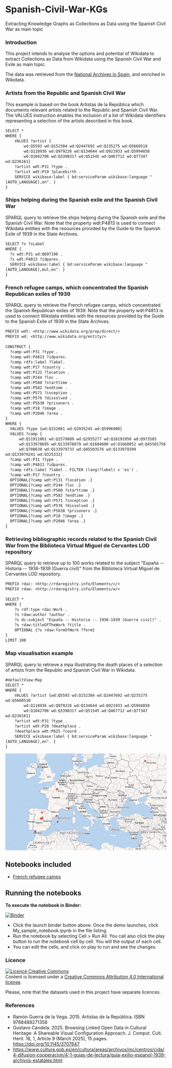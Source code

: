 # Spanish-Civil-War-KGs
Extracting Knowledge Graphs as Collections as Data using the Spanish Civil War as main topic

### Introduction
This project intends to analyse the options and potential of Wikidata to extract Collections as Data from Wikidata using the Spanish Civil War and Exile as main topic.

The data was retrieved from the [National Archives in Spain](https://www.cultura.gob.es/en/cultura/areas/archivos/mc/centros/cida/4-difusion-cooperacion/4-1-guias-de-lectura/guia-exilio-espanol-1939-archivos-estatales.html), and enriched in Wikidata.

### Artists from the Republic and Spanish Civil War

This example is based on the book Artistas de la República which documents relevant artists related to the Republic and Spanish Civil War. The VALUES instruction enables the inclusion of a list of Wikidata identifiers representing a selection of the artists described in this book.

```
SELECT *
WHERE { 
    VALUES ?artist {
        wd:Q5593 wd:Q152384 wd:Q2447692 wd:Q235275 wd:Q5660510 
        wd:Q118936 wd:Q979226 wd:Q134644 wd:Q921933 wd:Q5994858 
        wd:Q1042706 wd:Q3398317 wd:Q51545 wd:Q467712 wd:Q77347 wd:Q236161}
    ?artist wdt:P31 ?type .
    ?artist wdt:P19 ?placebirth .
    SERVICE wikibase:label { bd:serviceParam wikibase:language "[AUTO_LANGUAGE],en". }
}
```

### Ships helping during the Spanish exile and the Spanish Civil War
SPARQL query to retrieve the ships helping during the Spanish exile and the Spanish Civil War. Note that the property wdt:P4813 is used to connect Wikidata entities with the resources provided by the Guide to the Spanish Exile of 1939 in the State Archives.

```
SELECT ?s ?sLabel
WHERE {
  ?s wdt:P31 wd:Q697196 .
  ?s wdt:P4813 ?idpares.
  SERVICE wikibase:label { bd:serviceParam wikibase:language "[AUTO_LANGUAGE],mul,en". }
}
```

### French refugee camps, which concentrated the Spanish Republican exiles of 1939
SPARQL query to retrieve the French refugee camps, which concentrated the Spanish Republican exiles of 1939. Note that the property wdt:P4813 is used to connect Wikidata entities with the resources provided by the Guide to the Spanish Exile of 1939 in the State Archives.

```
PREFIX wdt: <http://www.wikidata.org/prop/direct/>
PREFIX wd: <http://www.wikidata.org/entity/>

CONSTRUCT {
  ?camp wdt:P31 ?type .
  ?camp wdt:P4813 ?idpares.
  ?camp rdfs:label ?label.
  ?camp wdt:P17 ?country .
  ?camp wdt:P131 ?location .
  ?camp wdt:P244 ?loc .
  ?camp wdt:P580 ?starttime .
  ?camp wdt:P582 ?endtime .
  ?camp wdt:P571 ?inception .
  ?camp wdt:P576 ?dissolved .
  ?camp wdt:P5630 ?prisoners .
  ?camp wdt:P18 ?image .
  ?camp wdt:P2046 ?area .
}
WHERE {
  VALUES ?type {wd:Q152081 wd:Q2935245 wd:Q5996900}
  VALUES ?camp {
      wd:Q11911061 wd:Q1579889 wd:Q2935277 wd:Q18191950 wd:Q973585 
      wd:Q133978695 wd:Q133978879 wd:Q1604600 wd:Q1668052 wd:Q45501756 
      wd:Q708638 wd:Q133979733 wd:Q45503576 wd:Q133979399 wd:Q133979241 wd:Q325332}
  ?camp wdt:P31 ?type .
  ?camp wdt:P4813 ?idpares.
  ?camp rdfs:label ?label . FILTER (lang(?label) = 'es') .
  ?camp wdt:P17 ?country .  
  OPTIONAL{?camp wdt:P131 ?location .}
  OPTIONAL{?camp wdt:P244 ?loc .}
  OPTIONAL{?camp wdt:P580 ?starttime .}
  OPTIONAL{?camp wdt:P582 ?endtime .}
  OPTIONAL{?camp wdt:P571 ?inception .}
  OPTIONAL{?camp wdt:P576 ?dissolved .}
  OPTIONAL{?camp wdt:P5630 ?prisoners .}
  OPTIONAL{?camp wdt:P18 ?image .}
  OPTIONAL{?camp wdt:P2046 ?area .}
}
```

### Retrieving bibliographic records related to the Spanish Civil War from the Biblioteca Virtual Miguel de Cervantes LOD repository
SPARQL query to retrieve up to 100 works related to the subject "España -- Historia -- 1936-1939 (Guerra civil)" from the Biblioteca Virtual Miguel de Cervantes LOD repository.

```
PREFIX rdac: <http://rdaregistry.info/Elements/c/>
PREFIX rdaw: <http://rdaregistry.info/Elements/w/>

SELECT * 
WHERE {
    ?s rdf:type rdac:Work .
    ?s rdaw:author ?author .
    ?s dc:subject "España -- Historia -- 1936-1939 (Guerra civil)" .
    ?s rdaw:titleOfTheWork ?title .
    OPTIONAL {?s rdaw:formOfWork ?form}
} 
LIMIT 100
```

### Map visualisation example
SPARQL query to retrieve a mpa illustrating the death places of a selection of artists from the Republic and Spanish Civil War in Wikidata.

```
#defaultView:Map
SELECT *
WHERE { 
    VALUES ?artist {wd:Q5593 wd:Q152384 wd:Q2447692 wd:Q235275 wd:Q5660510 
        wd:Q118936 wd:Q979226 wd:Q134644 wd:Q921933 wd:Q5994858 
        wd:Q1042706 wd:Q3398317 wd:Q51545 wd:Q467712 wd:Q77347 wd:Q236161}
    ?artist wdt:P31 ?type .
    ?artist wdt:P20 ?deathplace .
    ?deathplace wdt:P625 ?coord .
    SERVICE wikibase:label { bd:serviceParam wikibase:language "[AUTO_LANGUAGE],en". }
}
```

<img src="images/map-artists.png" with="50%">

## Notebooks included

- [French refugee camps](https://nbviewer.org/github/hibernator11/KU-Leuven-Libraries-Impact-CollectionsAsData/blob/main/notebooks/Extract-French-refugee-camps.ipynb)

## Running the notebooks
**To execute the notebook in Binder:**

[![Binder](https://mybinder.org/badge_logo.svg)](https://mybinder.org/v2/gh/hibernator11/Spanish-Civil-War-KGs/HEAD)

- Click the launch binder button above. Once the demo launches, click My_sample_notebook.ipynb in the file listing.
- Run the notebook by selecting Cell > Run All. You call also click the play button to run the notebook cell by cell. You will the output of each cell.
- You can edit the cells, and click on play to run and see the changes.


### Licence
<a rel="license" href="http://creativecommons.org/licenses/by/4.0/"><img alt="Licence Creative Commons" style="border-width:0" src="https://i.creativecommons.org/l/by/4.0/80x15.png" /></a><br />Content is licensed under a <a rel="license" href="http://creativecommons.org/licenses/by/4.0/">Creative Commons Attribution 4.0 International license</a>.

Please, note that the datasets used in this project have separate licences.

### References

-  Ramón Guerra de la Vega. 2015. Artistas de la República. ISBN 9788488271358
-  Gustavo Candela. 2025. Browsing Linked Open Data in Cultural Heritage: A Shareable Visual Configuration Approach. J. Comput. Cult. Herit. 18, 1, Article 9 (March 2025), 15 pages. https://doi.org/10.1145/3707647
-  https://www.cultura.gob.es/en/cultura/areas/archivos/mc/centros/cida/4-difusion-cooperacion/4-1-guias-de-lectura/guia-exilio-espanol-1939-archivos-estatales.html
